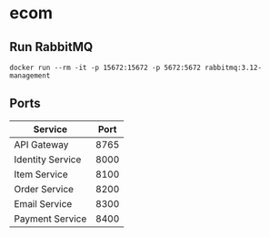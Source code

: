 # ecom

## Run RabbitMQ
```
docker run --rm -it -p 15672:15672 -p 5672:5672 rabbitmq:3.12-management
```

## Ports
| Service          | Port |
|------------------|------|
| API Gateway      | 8765 |
| Identity Service | 8000 |
| Item Service     | 8100 |
| Order Service    | 8200 |
| Email Service    | 8300 |
| Payment Service  | 8400 |
